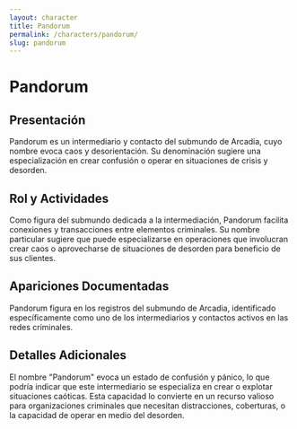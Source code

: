 ```yaml
---
layout: character
title: Pandorum
permalink: /characters/pandorum/
slug: pandorum
---
```


# Pandorum

## Presentación
Pandorum es un intermediario y contacto del submundo de Arcadia, cuyo nombre evoca caos y desorientación. Su denominación sugiere una especialización en crear confusión o operar en situaciones de crisis y desorden.

## Rol y Actividades
Como figura del submundo dedicada a la intermediación, Pandorum facilita conexiones y transacciones entre elementos criminales. Su nombre particular sugiere que puede especializarse en operaciones que involucran crear caos o aprovecharse de situaciones de desorden para beneficio de sus clientes.

## Apariciones Documentadas
Pandorum figura en los registros del submundo de Arcadia, identificado específicamente como uno de los intermediarios y contactos activos en las redes criminales.

## Detalles Adicionales
El nombre "Pandorum" evoca un estado de confusión y pánico, lo que podría indicar que este intermediario se especializa en crear o explotar situaciones caóticas. Esta capacidad lo convierte en un recurso valioso para organizaciones criminales que necesitan distracciones, coberturas, o la capacidad de operar en medio del desorden.